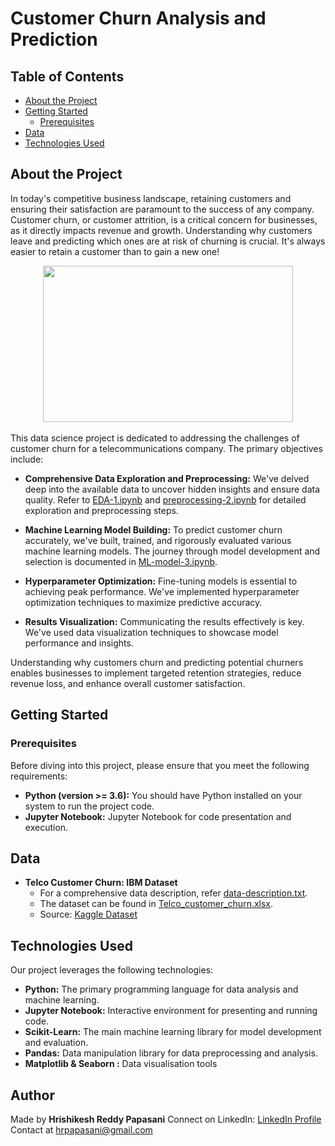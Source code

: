 # Customer Churn Analysis and Prediction

## Table of Contents

- [About the Project](#about-the-project)
- [Getting Started](#getting-started)
  - [Prerequisites](#prerequisites)
- [Data](#data)
- [Technologies Used](#technologies-used)


## About the Project <a name="about-the-project"></a>

In today's competitive business landscape, retaining customers and ensuring their satisfaction are paramount to the success of any company. Customer churn, or customer attrition, is a critical concern for businesses, as it directly impacts revenue and growth. Understanding why customers leave and predicting which ones are at risk of churning is crucial. It's always easier to retain a customer than to gain a new one!
<br> 
<div align="center">
  <img src="https://cdn.analyticsvidhya.com/wp-content/uploads/2019/05/customer-churn-edit.jpeg" height="250" width="400">
</div>
<br> 
This data science project is dedicated to addressing the challenges of customer churn for a telecommunications company. The primary objectives include:

- **Comprehensive Data Exploration and Preprocessing:** We've delved deep into the available data to uncover hidden insights and ensure data quality. Refer to [EDA-1.ipynb](EDA-1.ipynb) and [preprocessing-2.ipynb](preprocessing-2.ipynb) for detailed exploration and preprocessing steps.

- **Machine Learning Model Building:** To predict customer churn accurately, we've built, trained, and rigorously evaluated various machine learning models. The journey through model development and selection is documented in [ML-model-3.ipynb](ML-model-3.ipynb).

- **Hyperparameter Optimization:** Fine-tuning models is essential to achieving peak performance. We've implemented hyperparameter optimization techniques to maximize predictive accuracy.

- **Results Visualization:** Communicating the results effectively is key. We've used data visualization techniques to showcase model performance and insights.

Understanding why customers churn and predicting potential churners enables businesses to implement targeted retention strategies, reduce revenue loss, and enhance overall customer satisfaction.

## Getting Started <a name="getting-started"></a>

### Prerequisites

Before diving into this project, please ensure that you meet the following requirements:

- **Python (version >= 3.6):** You should have Python installed on your system to run the project code.
- **Jupyter Notebook:** Jupyter Notebook for code presentation and execution.

## Data <a name="data"></a>

- **Telco Customer Churn: IBM Dataset**
  - For a comprehensive data description, refer [data-description.txt](data-description.txt).
  - The dataset can be found in [Telco_customer_churn.xlsx](Telco_customer_churn.xlsx).
  - Source: [Kaggle Dataset](https://www.kaggle.com/datasets/yeanzc/telco-customer-churn-ibm-dataset/data)

## Technologies Used <a name="technologies-used"></a>

Our project leverages the following technologies:

- **Python:** The primary programming language for data analysis and machine learning.
- **Jupyter Notebook:** Interactive environment for presenting and running code.
- **Scikit-Learn:** The main machine learning library for model development and evaluation.
- **Pandas:** Data manipulation library for data preprocessing and analysis.
- **Matplotlib & Seaborn :** Data visualisation tools

## Author
Made by **Hrishikesh Reddy Papasani**
Connect on LinkedIn: [LinkedIn Profile](https://www.linkedin.com/in/hrishikesh-reddy-papasani-02110725a/)
<br>
Contact at hrpapasani@gmail.com
